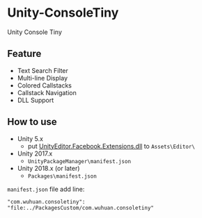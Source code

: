 # Unity-ConsoleTiny
Unity Console Tiny

## Feature
- Text Search Filter
- Multi-line Display
- Colored Callstacks
- Callstack Navigation
- DLL Support

## How to use
- Unity 5.x
	- put [UnityEditor.Facebook.Extensions.dll](https://github.com/akof1314/Unity-ConsoleTiny/blob/master/5.6/Test/Assets/Editor/UnityEditor.Facebook.Extensions.dll) to `Assets\Editor\`
- Unity 2017.x
	- `UnityPackageManager\manifest.json`
- Unity 2018.x (or later)
	- `Packages\manifest.json`

`manifest.json` file add line:

```
"com.wuhuan.consoletiny": "file:../PackagesCustom/com.wuhuan.consoletiny"

```
